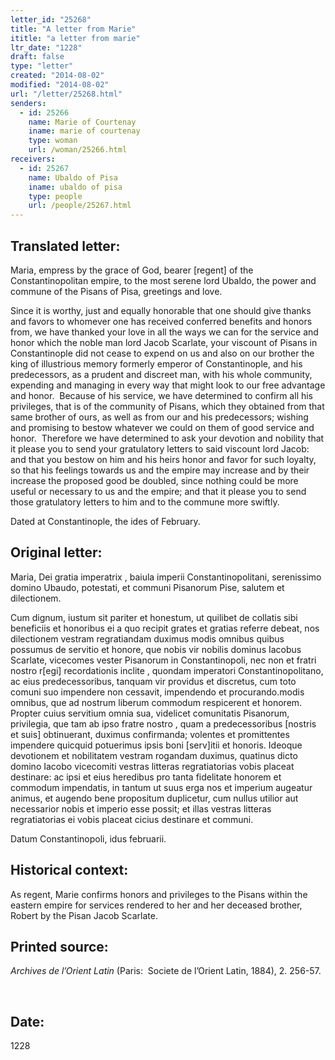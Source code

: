 ```yaml
---
letter_id: "25268"
title: "A letter from Marie"
ititle: "a letter from marie"
ltr_date: "1228"
draft: false
type: "letter"
created: "2014-08-02"
modified: "2014-08-02"
url: "/letter/25268.html"
senders:
  - id: 25266
    name: Marie of Courtenay
    iname: marie of courtenay
    type: woman
    url: /woman/25266.html
receivers:
  - id: 25267
    name: Ubaldo of Pisa
    iname: ubaldo of pisa
    type: people
    url: /people/25267.html
---
```

<h2> Translated letter:</h2><p>Maria, empress by the grace of God, bearer [regent] of the Constantinopolitan empire, to the most serene lord Ubaldo, the power and commune of the Pisans of Pisa, greetings and love.</p><p>Since it is worthy, just and equally honorable that one should give thanks and favors to whomever one has received conferred benefits and honors from, we have thanked your love in all the ways we can for the service and honor which the noble man lord Jacob Scarlate, your viscount of Pisans in Constantinople did not cease to expend on us and also on our brother the king of illustrious memory formerly emperor of Constantinople, and his predecessors, as a prudent and discreet man, with his whole community, expending and managing in every way that might look to our free advantage and honor.&nbsp; Because of his service, we have determined to confirm all his privileges, that is of the community of Pisans, which they obtained from that same brother of ours, as well as from our and his predecessors; wishing and promising to bestow whatever we could on them of good service and honor.&nbsp; Therefore we have determined to ask your devotion and nobility that it please you to send your gratulatory letters to said viscount lord Jacob:&nbsp; and that you bestow on him and his heirs honor and favor for such loyalty, so that his feelings towards us and the empire may increase and by their increase the proposed good be doubled, since nothing could be more useful or necessary to us and the empire; and that it please you to send those gratulatory letters to him and to the commune more swiftly.</p><p>Dated at Constantinople, the ides of February.</p><h2 class="mt-4"> Original letter:</h2><p>Maria, Dei gratia imperatrix , baiula imperii Constantinopolitani, serenissimo domino Ubaudo, potestati, et communi Pisanorum Pise, salutem et dilectionem.</p><p>Cum dignum, iustum sit pariter et honestum, ut quilibet de collatis sibi beneficiis et honoribus ei a quo recipit grates et gratias referre debeat, nos dilectionem vestram regratiandam duximus modis omnibus quibus possumus de servitio et honore, que nobis vir nobilis dominus Iacobus Scarlate, vicecomes vester Pisanorum in Constantinopoli, nec non et fratri nostro r[egi] recordationis inclite , quondam imperatori Constantinopolitano, ac eius predecessoribus, tanquam vir providus et discretus, cum toto comuni suo impendere non cessavit, impendendo et procurando.modis omnibus, que ad nostrum liberum commodum respicerent et honorem. Propter cuius servitium omnia sua, videlicet comunitatis Pisanorum, privilegia, que tam ab ipso fratre nostro , quam a predecessoribus [nostris et suis] obtinuerant, duximus confirmanda; volentes et promittentes impendere quicquid potuerimus ipsis boni [serv]itii et honoris. Ideoque devotionem et nobilitatem vestram rogandam duximus, quatinus dicto domino Iacobo vicecomiti vestras litteras regratiatorias vobis placeat destinare: ac ipsi et eius heredibus pro tanta fidelitate honorem et commodum impendatis, in tantum ut suus erga nos et imperium augeatur animus, et augendo bene propositum duplicetur, cum nullus utilior aut necessarior nobis et imperio esse possit; et illas vestras litteras regratiatorias ei vobis pla­ceat cicius destinare et communi.</p><p class="Bodytext31">Datum Constantinopoli, idus februarii.</p><h2 class="mt-4"> Historical context:</h2><p>As regent, Marie confirms honors and privileges to the Pisans within the eastern empire for services rendered to her and her deceased brother, Robert by the Pisan Jacob Scarlate.</p><h2 class="mt-4"> Printed source:</h2><p><i>Archives de l’Orient Latin</i> (Paris:&nbsp; Societe de l’Orient Latin, 1884), 2. 256-57.</p><p>&nbsp;</p><h2 class="mt-4"> Date:</h2>1228
